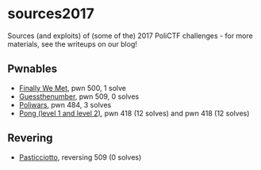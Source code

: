 # sources2017
Sources (and exploits) of (some of the) 2017 PoliCTF challenges - for more materials, see the writeups on our blog!

## Pwnables

* [Finally We Met](https://github.com/polictf/sources2017/tree/master/pwn-finallywemet), pwn 500, 1 solve
* [Guessthenumber](https://github.com/polictf/sources2017/tree/master/pwn-guessthenumber), pwn 509, 0 solves
* [Poliwars](https://github.com/polictf/sources2017/tree/master/pwn-poliwars), pwn 484, 3 solves
* [Pong (level 1 and level 2)](https://github.com/polictf/sources2017/tree/master/pwn-pong), pwn 418 (12 solves) and pwn 418 (12 solves)

## Revering

* [Pasticciotto](https://github.com/PoliCTF/pasticciotto), reversing 509 (0 solves)
